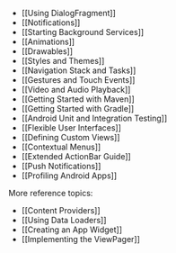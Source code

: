 * [[Using DialogFragment]]
* [[Notifications]]
* [[Starting Background Services]]
* [[Animations]]
* [[Drawables]]
* [[Styles and Themes]]
* [[Navigation Stack and Tasks]]
* [[Gestures and Touch Events]]
* [[Video and Audio Playback]]
* [[Getting Started with Maven]]
* [[Getting Started with Gradle]]
* [[Android Unit and Integration Testing]]
* [[Flexible User Interfaces]]
* [[Defining Custom Views]]
* [[Contextual Menus]]
* [[Extended ActionBar Guide]]
* [[Push Notifications]]
* [[Profiling Android Apps]]

More reference topics:

* [[Content Providers]]
* [[Using Data Loaders]]
* [[Creating an App Widget]]
* [[Implementing the ViewPager]]